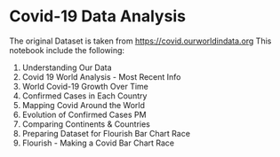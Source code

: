 # Covid-19 Data Analysis

The original Dataset is taken from https://covid.ourworldindata.org
This notebook include the following:

1. Understanding Our Data
2. Covid 19 World Analysis - Most Recent Info
3. World Covid-19 Growth Over Time
4. Confirmed Cases in Each Country
5. Mapping Covid Around the World
6. Evolution of Confirmed Cases PM
7. Comparing Continents & Countries
8. Preparing Dataset for Flourish Bar Chart Race
9. Flourish - Making a Covid Bar Chart Race
